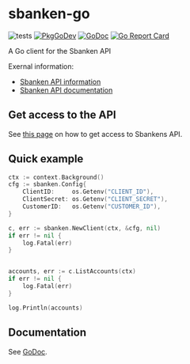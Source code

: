 # sbanken-go
![tests](https://github.com/engvik/sbanken-go/workflows/master/badge.svg)
[![PkgGoDev](https://pkg.go.dev/badge/github.com/engvik/sbanken-go)](https://pkg.go.dev/github.com/engvik/sbanken-go)
[![GoDoc](https://godoc.org/github.com/engvik/sbanken-go?status.svg)](https://godoc.org/github.com/engvik/sbanken-go)
[![Go Report Card](https://goreportcard.com/badge/github.com/engvik/sbanken-go)](https://goreportcard.com/report/github.com/engvik/sbanken-go)

A Go client for the Sbanken API

Exernal information:
* [Sbanken API information](https://sbanken.no/bruke/utviklerportalen/)
* [Sbanken API documentation](https://api.sbanken.no/exec.bank/swagger/index.html)

## Get access to the API

See [this page](https://sbanken.no/bruke/utviklerportalen/) on how to get access to Sbankens API.

## Quick example

```go
ctx := context.Background()
cfg := sbanken.Config{
    ClientID:     os.Getenv("CLIENT_ID"),
    ClientSecret: os.Getenv("CLIENT_SECRET"),
    CustomerID:   os.Getenv("CUSTOMER_ID"),
}

c, err := sbanken.NewClient(ctx, &cfg, nil)
if err != nil {
    log.Fatal(err)
}


accounts, err := c.ListAccounts(ctx)
if err != nil {
    log.Fatal(err)
}

log.Println(accounts)

```

## Documentation

See [GoDoc](https://godoc.org/github.com/engvik/sbanken-go).
